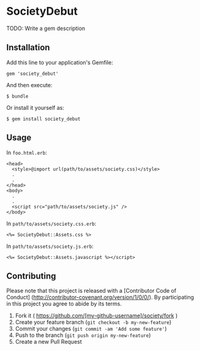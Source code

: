 # SocietyDebut

TODO: Write a gem description

## Installation

Add this line to your application's Gemfile:

    gem 'society_debut'

And then execute:

    $ bundle

Or install it yourself as:

    $ gem install society_debut

## Usage

In `foo.html.erb`:

    <head>
      <style>@import url(path/to/assets/society.css)</style>
      .
      .
    </head>
    <body>
      .
      .
      <script src="path/to/assets/society.js" />
    </body>

In `path/to/assets/society.css.erb`:

    <%= SocietyDebut::Assets.css %>

In `path/to/assets/society.js.erb`:

    <%= SocietyDebut::Assets.javascript %></script>

## Contributing

Please note that this project is released with a [Contributor Code of Conduct]
(http://contributor-covenant.org/version/1/0/0/).
By participating in this project you agree to abide by its terms.

1. Fork it ( https://github.com/[my-github-username]/society/fork )
2. Create your feature branch (`git checkout -b my-new-feature`)
3. Commit your changes (`git commit -am 'Add some feature'`)
4. Push to the branch (`git push origin my-new-feature`)
5. Create a new Pull Request
